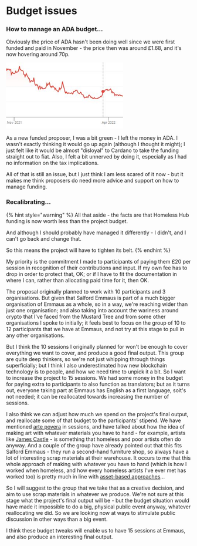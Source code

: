 # Budget issues

### How to manage an ADA budget...

Obviously the price of ADA hasn't been doing well since we were first funded and paid in November - the price then was around £1.68, and it's now hovering around 70p.

![](<../.gitbook/assets/ada price.JPG>)

As a new funded proposer, I was a bit green - I left the money in ADA. I wasn't exactly thinking it would go up again (although I thought it might); I just felt like it would be almost "disloyal" to Cardano to take the funding straight out to fiat. Also, I felt a bit unnerved by doing it, especially as I had no information on the tax implications.&#x20;

All of that is still an issue, but I just think I am less scared of it now - but it makes me think proposers do need more advice and support on how to manage funding.

### Recalibrating...

{% hint style="warning" %}
All that aside - the facts are that Homeless Hub funding is now worth less than the project budget.

And although I should probably have managed it differently - I didn't, and I can't go back and change that.

So this means the project will have to tighten its belt.
{% endhint %}

My priority is the commitment I made to participants of paying them £20 per session in recognition of their contributions and input. If my own fee has to drop in order to protect that, OK; or if I have to fit the documentation in where I can, rather than allocating paid time for it, then OK.

The proposal originally planned to work with 10 participants and 3 organisations. But given that Salford Emmaus is part of a much bigger organisation of Emmaus as a whole, so in a way, we're reaching wider than just one organisation; and also taking into account the wariness around crypto that I've faced from the Mustard Tree and from some other organisations I spoke to initially; it feels best to focus on the group of 10 to 12 participants that we have at Emmaus, and not try at this stage to pull in any other organisations.&#x20;

But I think the 10 sessions I originally planned for won't be enough to cover everything we want to cover, and produce a good final output. This group are quite deep thinkers, so we're not just whipping through things superficially; but I think I also underestimated how new blockchain technology is to people, and how we need time to unpick it a bit. So I want to increase the project to 15 sessions. We had some money in the budget for paying extra to participants to also function as translators; but as it turns out, everyone taking part at Emmaus has English as a first language, soit's not needed; it can be reallocated towards increasing the number of sessions.

I also think we can adjust how much we spend on the project's final output, and reallocate some of that budget to the participants' stipend. We have mentioned [arte povera](https://en.wikipedia.org/wiki/Arte\_Povera) in sessions, and have talked about how the idea of making art with whatever materials you have to hand - for example, artists like [James Castle](https://jamescastle.com/) - is something that homeless and poor artists often do anyway. And a couple of the group have already pointed out that this fits Salford Emmaus - they run a second-hand furniture shop, so always have a lot of interesting scrap materials at their warehouse. It occurs to me that this whole approach of making with whatever you have to hand (which is how I worked when homeless, and how every homeless artists I've ever met has worked too) is pretty much in line with [asset-based approaches](../background-thoughts/asset-based-community-development-abcd.md)...

So I will suggest to the group that we take that as a creative decision, and aim to use scrap materials in whatever we produce. We're not sure at this stage what the project's final output will be - but the budget situation would have made it impossible to do a big, physical public event anyway, whatever reallocating we did. So we are looking now at ways to stimulate public discussion in other ways than a big event.

I think these budget tweaks will enable us to have 15 sessions at Emmaus, and also produce an interesting final output.



